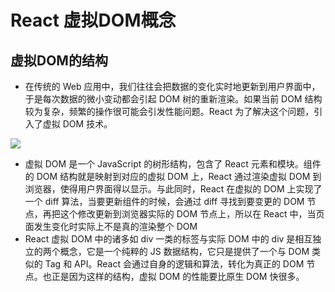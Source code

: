 # React 虚拟DOM概念

## 虚拟DOM的结构

* 在传统的 Web 应用中，我们往往会把数据的变化实时地更新到用户界面中，于是每次数据的微小变动都会引起 DOM 树的重新渲染。如果当前 DOM 结构较为复杂，频繁的操作很可能会引发性能问题。React 为了解决这个问题，引入了虚拟 DOM 技术。

[![](https://camo.githubusercontent.com/f7ef01807667efafed5f2b9d8b9a2fbd0cc8e27f/68747470733a2f2f7777772e69626d2e636f6d2f646576656c6f706572776f726b732f636e2f7765622f313530395f646f6e677975655f72656163742f696e646578363633392e706e67)](https://camo.githubusercontent.com/f7ef01807667efafed5f2b9d8b9a2fbd0cc8e27f/68747470733a2f2f7777772e69626d2e636f6d2f646576656c6f706572776f726b732f636e2f7765622f313530395f646f6e677975655f72656163742f696e646578363633392e706e67)

* 虚拟 DOM 是一个 JavaScript 的树形结构，包含了 React 元素和模块。组件的 DOM 结构就是映射到对应的虚拟 DOM 上，React 通过渲染虚拟 DOM 到浏览器，使得用户界面得以显示。与此同时，React 在虚拟的 DOM 上实现了一个 diff 算法，当要更新组件的时候，会通过 diff 寻找到要变更的 DOM 节点，再把这个修改更新到浏览器实际的 DOM 节点上，所以在 React 中，当页面发生变化时实际上不是真的渲染整个 DOM
* React 虚拟 DOM 中的诸多如 div 一类的标签与实际 DOM 中的 div 是相互独立的两个概念，它是一个纯粹的 JS 数据结构，它只是提供了一个与 DOM 类似的 Tag 和 API。React 会通过自身的逻辑和算法，转化为真正的 DOM 节点。也正是因为这样的结构，虚拟 DOM 的性能要比原生 DOM 快很多。

